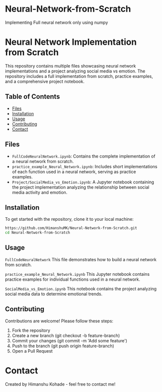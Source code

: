 # Neural-Network-from-Scratch
Implementing Full neural network only using numpy
# Neural Network Implementation from Scratch

This repository contains multiple files showcasing neural network implementations and a project analyzing social media vs emotion. The repository includes a full implementation from scratch, practice examples, and a comprehensive project notebook.

## Table of Contents

- [Files](#files)
- [Installation](#installation)
- [Usage](#usage)
- [Contributing](#contributing)
- [Contact](#contact)

## Files

- `FullCodeNeuralNetwork.ipynb`: Contains the complete implementation of a neural network from scratch.
- `practice_example_Neural_Network.ipynb`: Includes short implementations of each function used in a neural network, serving as practice examples.
- `Project/SocialMedia_vs_Emotion.ipynb`: A Jupyter notebook containing the project implementation analyzing the relationship between social media activity and emotion.

## Installation

To get started with the repository, clone it to your local machine:

```bash
https://github.com/HimanshuMK/Neural-Network-from-Scratch.git
cd Neural-Network-from-Scratch
```
## Usage
`FullCodeNeuralNetwork`
This file demonstrates how to build a neural network from scratch.

`practice_example_Neural_Network.ipynb`
This Jupyter notebook contains practice examples for individual functions used in a neural network.

`SocialMedia_vs_Emotion.ipynb`
This notebook contains the project analyzing social media data to determine emotional trends.

## Contributing
Contributions are welcome! Please follow these steps:

1. Fork the repository
2. Create a new branch (git checkout -b feature-branch)
3. Commit your changes (git commit -m 'Add some feature')
4. Push to the branch (git push origin feature-branch)
5. Open a Pull Request

# Contact
Created by Himanshu Kohade - feel free to contact me!
